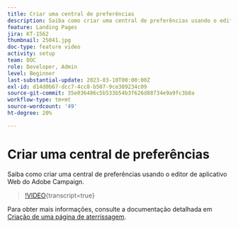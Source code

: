 ```yaml
---
title: Criar uma central de preferências
description: Saiba como criar uma central de preferências usando o editor de aplicativo Web do Adobe Campaign.
feature: Landing Pages
jira: KT-1562
thumbnail: 25041.jpg
doc-type: feature video
activity: setup
team: DOC
role: Developer, Admin
level: Beginner
last-substantial-update: 2023-03-10T00:00:00Z
exl-id: d14d0b67-dcc7-4cc8-b507-9ce389234c09
source-git-commit: 35e036486c5b533b54b3f626d88734e9a9fc3b8a
workflow-type: tm+mt
source-wordcount: '49'
ht-degree: 20%

---
```


# Criar uma central de preferências

Saiba como criar uma central de preferências usando o editor de aplicativo Web do Adobe Campaign.

>[!VIDEO](https://video.tv.adobe.com/v/31847?quality=12&learn=on&captions=por_br){transcript=true}

Para obter mais informações, consulte a documentação detalhada em [Criação de uma página de aterrissagem](https://experienceleague.adobe.com/docs/campaign-classic/using/designing-content/editing-html-content/creating-a-landing-page.html?lang=pt-BR).
